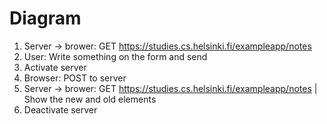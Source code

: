 # Diagram

1. Server -> brower: GET https://studies.cs.helsinki.fi/exampleapp/notes 
2. User: Write something on the form and send
3. Activate server
4. Browser: POST to server
5. Server -> brower: GET https://studies.cs.helsinki.fi/exampleapp/notes | Show the new and old elements
6. Deactivate server